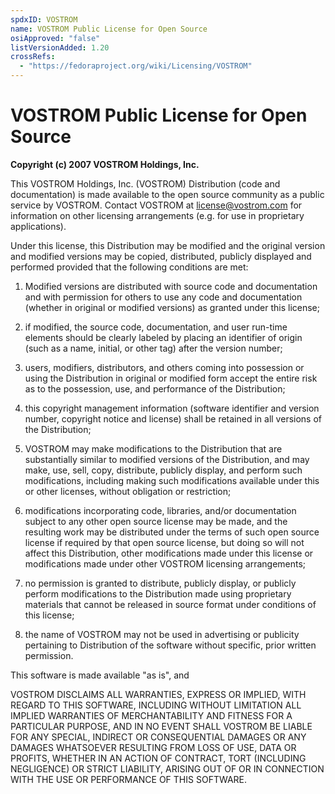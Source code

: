 ```yaml
---
spdxID: VOSTROM
name: VOSTROM Public License for Open Source
osiApproved: "false"
listVersionAdded: 1.20
crossRefs: 
  - "https://fedoraproject.org/wiki/Licensing/VOSTROM"
---
```


# VOSTROM Public License for Open Source

**Copyright (c) 2007 VOSTROM Holdings, Inc.**

This VOSTROM Holdings, Inc. (VOSTROM) Distribution (code and documentation) is made available to the open source community as a public service by VOSTROM. Contact VOSTROM at license@vostrom.com for information on other licensing arrangements (e.g. for use in proprietary applications).

Under this license, this Distribution may be modified and the original version and modified versions may be copied, distributed, publicly displayed and performed provided that the following conditions are met:

1. Modified versions are distributed with source code and documentation and with permission for others to use any code and documentation (whether in original or modified versions) as granted under this license;

2. if modified, the source code, documentation, and user run-time elements should be clearly labeled by placing an identifier of origin (such as a name, initial, or other tag) after the version number;

3. users, modifiers, distributors, and others coming into possession or using the Distribution in original or modified form accept the entire risk as to the possession, use, and performance of the Distribution;

4. this copyright management information (software identifier and version number, copyright notice and license) shall be retained in all versions of the Distribution;

5. VOSTROM may make modifications to the Distribution that are substantially similar to modified versions of the Distribution, and may make, use, sell, copy, distribute, publicly display, and perform such modifications, including making such modifications available under this or other licenses, without obligation or restriction;

6. modifications incorporating code, libraries, and/or documentation subject to any other open source license may be made, and the resulting work may be distributed under the terms of such open source license if required by that open source license, but doing so will not affect this Distribution, other modifications made under this license or modifications made under other VOSTROM licensing arrangements;

7. no permission is granted to distribute, publicly display, or publicly perform modifications to the Distribution made using proprietary materials that cannot be released in source format under conditions of this license;

8. the name of VOSTROM may not be used in advertising or publicity pertaining to Distribution of the software without specific, prior written permission.

This software is made available "as is", and

VOSTROM DISCLAIMS ALL WARRANTIES, EXPRESS OR IMPLIED, WITH REGARD TO THIS SOFTWARE, INCLUDING WITHOUT LIMITATION ALL IMPLIED WARRANTIES OF MERCHANTABILITY AND FITNESS FOR A PARTICULAR PURPOSE, AND IN NO EVENT SHALL VOSTROM BE LIABLE FOR ANY SPECIAL, INDIRECT OR CONSEQUENTIAL DAMAGES OR ANY DAMAGES WHATSOEVER RESULTING FROM LOSS OF USE, DATA OR PROFITS, WHETHER IN AN ACTION OF CONTRACT, TORT (INCLUDING NEGLIGENCE) OR STRICT LIABILITY, ARISING OUT OF OR IN CONNECTION WITH THE USE OR PERFORMANCE OF THIS SOFTWARE.
